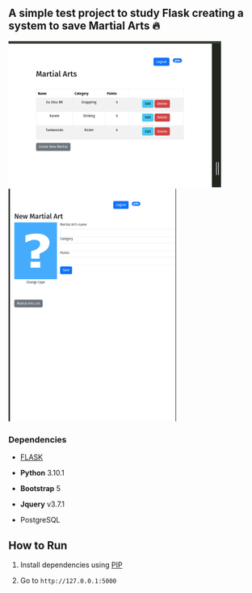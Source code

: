 ## A simple test project to study Flask creating a system to save Martial Arts :fire:

![alt text](index_martial.png "index Martial Arts")
![alt text](new_martial.png "new Martial Arts")

### Dependencies
- [FLASK](https://flask.palletsprojects.com/en/stable/)

- **Python** 3.10.1

- **Bootstrap** 5

- **Jquery** v3.7.1

- PostgreSQL

## How to Run

1. Install dependencies using [PIP](https://pypi.org/project/pip/)

2. Go to  `http://127.0.0.1:5000`